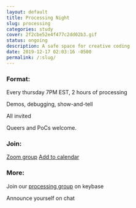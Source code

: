 ```yaml
---
layout: default
title: Processing Night
slug: processing
categories: study
cover: 2f2cbe52e4f477c2dd02b3.gif
status: ongoing
description: A safe space for creative coding
date: 2019-12-17 02:03:16 -0500
permalink: /:slug/
---
```

<div class="instructions wow">
  <section>
    <h3>Format:</h3>
    <p>Every thursday 7PM EST, 2 hours of processing</p>
    <p>Demos, debugging, show-and-tell</p>
    <p>All invited</p>
    <p>Queers and PoCs welcome.</p>
  </section>
  <section>
    <h3>Join:</h3>
      <a class="action" href="https://zoom.us/j/7245826849">Zoom group</a>
  <a class="action" href="/assets/events/processing-night.ics">Add to calendar</a>

  </section>
  <section>
    <h3>More:</h3>
    <p>Join our <a href="https://keybase.io/team/praxis_nyc.processing">processing group</a> on keybase</p>
    <p>Announce yourself on chat</p>
  </section>
</div>
<!-- <div class="reverse">
  <section class="session wow" id="01">
    <div class="counter"></div>
    <ul class="syllabus">
      <li class="title">Preflight</li>
      <li class="meeting">Sunday Dec 29, 4pm at <a href="https://www.google.com/maps/search/mil+mundos/" target="_blank">Mil Mundos Books and Cafe</a></li>
      <li>
      Trying tools we need, writing intro.</li>    
    </ul>
  </section>
 <section class="session wow" id="02">
    <div class="counter"></div>
    <ul class="syllabus">
      <li class="title">Coding environment setup</li>
      <li class="meeting">Tuesday Jan 7, 7pm at <a href="https://www.google.com/maps/place/Phorm+Studios/@40.7136321,-73.9224489,17z/data=!4m8!1m2!2m1!1sphorm+studios!3m4!1s0x89c25f9388561d31:0xafa7577d72c7535c!8m2!3d40.7140542!4d-73.9216073" target="_blank">Phorm Studios</a></li>
      <li>Setting up our coding environment (Don't worry, we got you)</li>  
      <li class="action"> <a href="https://praxis.nyc/p5js-template/">view environment template</a></li>  
      <li class="action"> <a href="https://github.com/praxisnyc/p5js-template/#p5js-template">read instructions</a></li>
    </ul>
  </section>
  <section class="session wow" id="03">
    <div class="counter"></div>
    <ul class="syllabus">
      <li class="title">Sharing and publishing</li>
      <li class="meeting">Tuesday Jan 14, 7pm at <a href="https://www.google.com/maps?q=375+menahan+street" target="_blank">375 menahan Street</a></li>
      <li class="action"> <a href="/assets/events/processing-3.ics">add to calendar</a></li>
      <li>Homework: <a href='https://www.youtube.com/watch?v=c3TeLi6Ns1E&amp;list=PLRqwX-V7Uu6Zy51Q-x9tMWIv9cueOFTFA&amp;t=0s' target='_blank' class='url'>Shapes & Drawing (youtube)</a></li>
      <li>Homework: <a href='https://thecodingtrain.com/Tutorials/1-p5js-basics/1.3-basics-of-drawing.html' target='_blank' class='url'>basics of drawing</a></li>
      <li>Homework: <a href='https://thecodingtrain.com/Tutorials/2-variables/' target='_blank' class='url'>variables</a></li>
      <li>Homework: find p5js inspiration pages (with code)</li>
      <li>Install: new, simpler p5js-template</li>
      <li>Install: <a href='https://desktop.github.com/'>github desktop</a>, push repository as gitHub-pages</li>
      <li>Install & Test: <a href='http://rayban.vision/#projects/sublime-textsync'>Sublime-TextSync</a></li>
    </ul>
  </section>
  <section class="session wow" id="03">
    <div class="counter"></div>
    <ul class="syllabus">
      <li class="meeting">Tuesday Jan 14, 7pm at <a href="https://www.google.com/maps?q=375+menahan+street" target="_blank">375 menahan Street</a></li>
      <li class="action"> <a href="/assets/events/processing-4.ics">add to calendar</a></li>
      <li>We're following <a href='keybase://team/praxis_nyc.processing/books/p5.js%20-%20All%20you%20need%20to%20know.pdf' target='_blank' class='url'>this tutorial</a></li>
      <li class="sig">(keybase link, you must be <a href="https://keybase.io/team/praxis_nyc.processing" target="_blank">a team member</a> to access it)</li>
      <li><a href="https://zoom.us/j/7245826849">zoom link</a></li>
      <li class="sig">(since some members are overseas)</li>
      <li>present new and simplified <a href='https://github.com/praxisnyc/p5js-template' target='_blank' class='url'>p5js-template</a></li>
      <li>Announce <a href='https://github.com/praxisnyc/p5js-snippets'>p5js-snippets</a>? maybe too soon?</li>
    </ul>
  </section>
</div> -->
